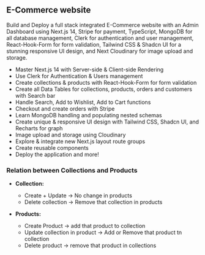 ## E-Commerce website

Build and Deploy a full stack integrated E-Commerce website with an Admin Dashboard using Next.js 14, Stripe for payment, TypeScript, MongoDB for all database management, Clerk for authentication and user management, React-Hook-Form for form validation, Tailwind CSS & Shadcn UI for a stunning responsive UI design, and Next Cloudinary for image upload and storage.

-   Master Next.js 14 with Server-side & Client-side Rendering
-   Use Clerk for Authentication & Users management
-   Create collections & products with React-Hook-Form for form validation
-   Create all Data Tables for collections, products, orders and customers with Search bar
-   Handle Search, Add to Wishlist, Add to Cart functions
-   Checkout and create orders with Stripe
-   Learn MongoDB handling and populating nested schemas
-   Create unique & responsive UI design with Tailwind CSS, Shadcn UI, and Recharts for graph
-   Image upload and storage using Cloudinary
-   Explore & integrate new Next.js layout route groups
-   Create reusable components
-   Deploy the application and more!

### Relation between Collections and Products

-   **Collection:**

    -   Create + Update -> No change in products
    -   Delete collection -> Remove that collection in products

-   **Products:**

    -   Create Product -> add that product to collection
    -   Update collection in product -> Add or Remove that product tn collection
    -   Delete product -> remove that product in collections
